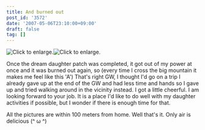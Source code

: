 ```yaml
---
title: And burned out
post_id: '3572'
date: '2007-05-06T23:10:00+09:00'
draft: false
tag: []
---
```


![Click to enlarge.](https://danmaq.com/image/mixi/2007/425725839_103_s.jpg)![Click to enlarge.](https://danmaq.com/image/mixi/2007/425725839_254_s.jpg)

Once the dream daughter patch was completed, it got out of my power at once and it was burned out again, so (every time I cross the big mountain it makes me feel like this 'A') That's right GW, I thought I'd go on a trip I already gave up at the end of the GW and had less time and hands so I gave up and tried walking around in the vicinity instead. I got a little cheerful. I am looking forward to your job. It is a place I'd like to do well with my daughter activities if possible, but I wonder if there is enough time for that.

All the pictures are within 100 meters from home. Well that's it. Only air is delicious (^ ω ^)